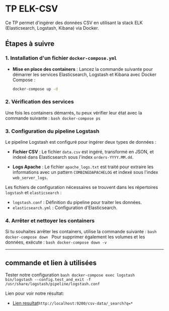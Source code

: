 # TP ELK-CSV

Ce TP permet d'ingérer des données CSV en utilisant la stack ELK (Elasticsearch, Logstash, Kibana) via Docker.

## Étapes à suivre

### 1. Installation d'un fichier `docker-compose.yml`

- **Mise en place des containers** : Lancez la commande suivante pour démarrer les services Elasticsearch, Logstash et Kibana avec Docker Compose :
    ```bash
    docker-compose up -d 
    ```

### 2. Vérification des services

Une fois les containers démarrés, tu peux vérifier leur état avec la commande suivante :
    ```bash
    docker-compose ps
    ```

### 3. Configuration du pipeline Logstash

Le pipeline Logstash est configuré pour ingérer deux types de données :

- **Fichier CSV** : Le fichier `data.csv` est ingéré, transformé en JSON, et indexé dans Elasticsearch sous l'index `orders-YYYY.MM.dd`.
  
- **Logs Apache** : Le fichier `apache_logs.txt` est traité pour extraire les informations avec un pattern `COMBINEDAPACHELOG` et indexé sous l'index `web_server_logs`.

Les fichiers de configuration nécessaires se trouvent dans les répertoires `logstash` et `elasticsearch` :
- `logstash.conf` : Définition du pipeline pour traiter les données.
- `elasticsearch.yml` : Configuration d'Elasticsearch.

### 4. Arrêter et nettoyer les containers

Si tu souhaites arrêter les containers, utilise la commande suivante :
    ```bash
    docker-compose down
    ```
Pour supprimer également les volumes et les données, exécute :
    ```bash
    docker-compose down -v
    ```

---

## commande et lien à utilisées
Tester notre configuration
    ```bash
        docker-compose exec logstash bin/logstash --config.test_and_exit -f /usr/share/logstash/pipeline/logstash.conf
    ```
    
Lien pour voir notre résultat:
- [Lien resultat]([htt](http://localhost:9200/csv-data/_search?q=*))`http://localhost:9200/csv-data/_search?q=*`

